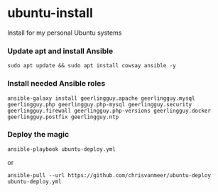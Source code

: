 # ubuntu-install
Install for my personal Ubuntu systems

### Update apt and install Ansible
```
sudo apt update && sudo apt install cowsay ansible -y
```

### Install needed Ansible roles
```
ansible-galaxy install geerlingguy.apache geerlingguy.mysql geerlingguy.php geerlingguy.php-mysql geerlingguy.security geerlingguy.firewall geerlingguy.php-versions geerlingguy.docker geerlingguy.postfix geerlingguy.ntp
```

### Deploy the magic
```
ansible-playbook ubuntu-deploy.yml
```
or
```
ansible-pull --url https://github.com/chrisvanmeer/ubuntu-deploy ubuntu-deploy.yml
```

